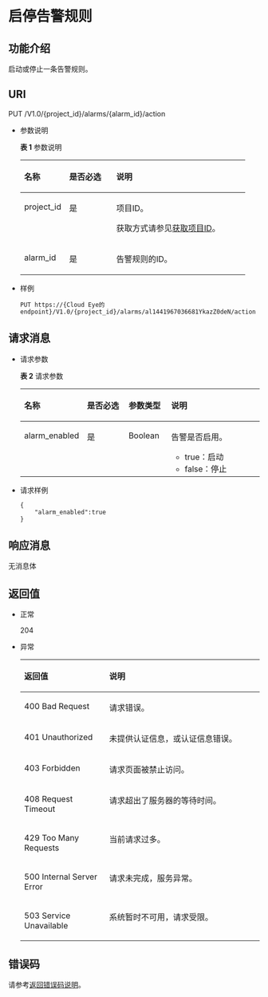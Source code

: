 # 启停告警规则<a name="ZH-CN_TOPIC_0171212591"></a>

## 功能介绍<a name="section438541220332"></a>

启动或停止一条告警规则。

## URI<a name="section4284924220332"></a>

PUT /V1.0/\{project\_id\}/alarms/\{alarm\_id\}/action

-   参数说明

    **表 1**  参数说明

    <a name="table6195694220332"></a>
    <table><thead align="left"><tr id="row3240387120332"><th class="cellrowborder" valign="top" width="19.99%" id="mcps1.2.4.1.1"><p id="p746789920332"><a name="p746789920332"></a><a name="p746789920332"></a>名称</p>
    </th>
    <th class="cellrowborder" valign="top" width="20.93%" id="mcps1.2.4.1.2"><p id="p92007920332"><a name="p92007920332"></a><a name="p92007920332"></a>是否必选</p>
    </th>
    <th class="cellrowborder" valign="top" width="59.08%" id="mcps1.2.4.1.3"><p id="p741760420332"><a name="p741760420332"></a><a name="p741760420332"></a>说明</p>
    </th>
    </tr>
    </thead>
    <tbody><tr id="row6395507420332"><td class="cellrowborder" valign="top" width="19.99%" headers="mcps1.2.4.1.1 "><p id="p1297848020332"><a name="p1297848020332"></a><a name="p1297848020332"></a>project_id</p>
    </td>
    <td class="cellrowborder" valign="top" width="20.93%" headers="mcps1.2.4.1.2 "><p id="p4462392620332"><a name="p4462392620332"></a><a name="p4462392620332"></a>是</p>
    </td>
    <td class="cellrowborder" valign="top" width="59.08%" headers="mcps1.2.4.1.3 "><p id="p5776825320332"><a name="p5776825320332"></a><a name="p5776825320332"></a>项目ID。</p>
    <p id="p1694612418612"><a name="p1694612418612"></a><a name="p1694612418612"></a>获取方式请参见<a href="获取项目ID.md">获取项目ID</a>。</p>
    </td>
    </tr>
    <tr id="row52895577203555"><td class="cellrowborder" valign="top" width="19.99%" headers="mcps1.2.4.1.1 "><p id="p56683338203555"><a name="p56683338203555"></a><a name="p56683338203555"></a>alarm_id</p>
    </td>
    <td class="cellrowborder" valign="top" width="20.93%" headers="mcps1.2.4.1.2 "><p id="p27947631203555"><a name="p27947631203555"></a><a name="p27947631203555"></a>是</p>
    </td>
    <td class="cellrowborder" valign="top" width="59.08%" headers="mcps1.2.4.1.3 "><p id="p49165616203555"><a name="p49165616203555"></a><a name="p49165616203555"></a>告警规则的ID。</p>
    </td>
    </tr>
    </tbody>
    </table>


-   样例

    ```
    PUT https://{Cloud Eye的endpoint}/V1.0/{project_id}/alarms/al1441967036681YkazZ0deN/action
    ```


## 请求消息<a name="section1403745820332"></a>

-   请求参数

    **表 2**  请求参数

    <a name="table2640279820332"></a>
    <table><thead align="left"><tr id="row4965920620332"><th class="cellrowborder" valign="top" width="25.76742325767423%" id="mcps1.2.5.1.1"><p id="p6297276220332"><a name="p6297276220332"></a><a name="p6297276220332"></a>名称</p>
    </th>
    <th class="cellrowborder" valign="top" width="17.51824817518248%" id="mcps1.2.5.1.2"><p id="p52006120332"><a name="p52006120332"></a><a name="p52006120332"></a>是否必选</p>
    </th>
    <th class="cellrowborder" valign="top" width="17.82821717828217%" id="mcps1.2.5.1.3"><p id="p4212501820332"><a name="p4212501820332"></a><a name="p4212501820332"></a>参数类型</p>
    </th>
    <th class="cellrowborder" valign="top" width="38.88611138886112%" id="mcps1.2.5.1.4"><p id="p5668328720332"><a name="p5668328720332"></a><a name="p5668328720332"></a>说明</p>
    </th>
    </tr>
    </thead>
    <tbody><tr id="row2794351620332"><td class="cellrowborder" valign="top" width="25.76742325767423%" headers="mcps1.2.5.1.1 "><p id="p4883233820332"><a name="p4883233820332"></a><a name="p4883233820332"></a>alarm_enabled</p>
    </td>
    <td class="cellrowborder" valign="top" width="17.51824817518248%" headers="mcps1.2.5.1.2 "><p id="p6310531220332"><a name="p6310531220332"></a><a name="p6310531220332"></a>是</p>
    </td>
    <td class="cellrowborder" valign="top" width="17.82821717828217%" headers="mcps1.2.5.1.3 "><p id="p1125668720332"><a name="p1125668720332"></a><a name="p1125668720332"></a>Boolean</p>
    </td>
    <td class="cellrowborder" valign="top" width="38.88611138886112%" headers="mcps1.2.5.1.4 "><p id="p3937648720332"><a name="p3937648720332"></a><a name="p3937648720332"></a>告警是否启用。</p>
    <a name="ul54423172181"></a><a name="ul54423172181"></a><ul id="ul54423172181"><li>true：启动</li><li>false：停止</li></ul>
    </td>
    </tr>
    </tbody>
    </table>


-   请求样例

    ```
    {
        "alarm_enabled":true
    }
    ```


## 响应消息<a name="section5063939020332"></a>

无消息体

## 返回值<a name="section624021320332"></a>

-   正常

    204

-   异常

    <a name="table5391277220332"></a>
    <table><thead align="left"><tr id="row5214588820332"><th class="cellrowborder" valign="top" width="35.510000000000005%" id="mcps1.1.3.1.1"><p id="p6306739920332"><a name="p6306739920332"></a><a name="p6306739920332"></a>返回值</p>
    </th>
    <th class="cellrowborder" valign="top" width="64.49000000000001%" id="mcps1.1.3.1.2"><p id="p818568620332"><a name="p818568620332"></a><a name="p818568620332"></a>说明</p>
    </th>
    </tr>
    </thead>
    <tbody><tr id="row5906085420332"><td class="cellrowborder" valign="top" width="35.510000000000005%" headers="mcps1.1.3.1.1 "><p id="p1919988720332"><a name="p1919988720332"></a><a name="p1919988720332"></a>400 Bad Request</p>
    </td>
    <td class="cellrowborder" valign="top" width="64.49000000000001%" headers="mcps1.1.3.1.2 "><p id="p1168698420332"><a name="p1168698420332"></a><a name="p1168698420332"></a>请求错误。</p>
    </td>
    </tr>
    <tr id="row3807399220332"><td class="cellrowborder" valign="top" width="35.510000000000005%" headers="mcps1.1.3.1.1 "><p id="p6409448420332"><a name="p6409448420332"></a><a name="p6409448420332"></a>401 Unauthorized</p>
    </td>
    <td class="cellrowborder" valign="top" width="64.49000000000001%" headers="mcps1.1.3.1.2 "><p id="p2427074120332"><a name="p2427074120332"></a><a name="p2427074120332"></a>未提供认证信息，或认证信息错误。</p>
    </td>
    </tr>
    <tr id="row1711008520332"><td class="cellrowborder" valign="top" width="35.510000000000005%" headers="mcps1.1.3.1.1 "><p id="p4373966420332"><a name="p4373966420332"></a><a name="p4373966420332"></a>403 Forbidden</p>
    </td>
    <td class="cellrowborder" valign="top" width="64.49000000000001%" headers="mcps1.1.3.1.2 "><p id="p5325190820332"><a name="p5325190820332"></a><a name="p5325190820332"></a>请求页面被禁止访问。</p>
    </td>
    </tr>
    <tr id="row950512420332"><td class="cellrowborder" valign="top" width="35.510000000000005%" headers="mcps1.1.3.1.1 "><p id="p3171757520332"><a name="p3171757520332"></a><a name="p3171757520332"></a>408 Request Timeout</p>
    </td>
    <td class="cellrowborder" valign="top" width="64.49000000000001%" headers="mcps1.1.3.1.2 "><p id="p1898679120332"><a name="p1898679120332"></a><a name="p1898679120332"></a>请求超出了服务器的等待时间。</p>
    </td>
    </tr>
    <tr id="row3666339320332"><td class="cellrowborder" valign="top" width="35.510000000000005%" headers="mcps1.1.3.1.1 "><p id="p1694483820332"><a name="p1694483820332"></a><a name="p1694483820332"></a>429 Too Many Requests</p>
    </td>
    <td class="cellrowborder" valign="top" width="64.49000000000001%" headers="mcps1.1.3.1.2 "><p id="p3035465220332"><a name="p3035465220332"></a><a name="p3035465220332"></a>当前请求过多。</p>
    </td>
    </tr>
    <tr id="row475641720332"><td class="cellrowborder" valign="top" width="35.510000000000005%" headers="mcps1.1.3.1.1 "><p id="p4972547420332"><a name="p4972547420332"></a><a name="p4972547420332"></a>500 Internal Server Error</p>
    </td>
    <td class="cellrowborder" valign="top" width="64.49000000000001%" headers="mcps1.1.3.1.2 "><p id="p123162520332"><a name="p123162520332"></a><a name="p123162520332"></a>请求未完成，服务异常。</p>
    </td>
    </tr>
    <tr id="row1108462520332"><td class="cellrowborder" valign="top" width="35.510000000000005%" headers="mcps1.1.3.1.1 "><p id="p2543941720332"><a name="p2543941720332"></a><a name="p2543941720332"></a>503 Service Unavailable</p>
    </td>
    <td class="cellrowborder" valign="top" width="64.49000000000001%" headers="mcps1.1.3.1.2 "><p id="p4732687320332"><a name="p4732687320332"></a><a name="p4732687320332"></a>系统暂时不可用，请求受限。</p>
    </td>
    </tr>
    </tbody>
    </table>


## 错误码<a name="section18435153619467"></a>

请参考[返回错误码说明](返回错误码说明.md)。

